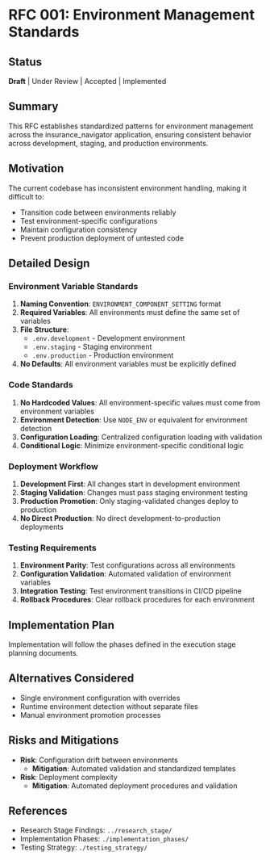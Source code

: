 # RFC 001: Environment Management Standards

## Status
**Draft** | Under Review | Accepted | Implemented

## Summary
This RFC establishes standardized patterns for environment management across the insurance_navigator application, ensuring consistent behavior across development, staging, and production environments.

## Motivation
The current codebase has inconsistent environment handling, making it difficult to:
- Transition code between environments reliably
- Test environment-specific configurations
- Maintain configuration consistency
- Prevent production deployment of untested code

## Detailed Design

### Environment Variable Standards
1. **Naming Convention**: `ENVIRONMENT_COMPONENT_SETTING` format
2. **Required Variables**: All environments must define the same set of variables
3. **File Structure**: 
   - `.env.development` - Development environment
   - `.env.staging` - Staging environment  
   - `.env.production` - Production environment
4. **No Defaults**: All environment variables must be explicitly defined

### Code Standards
1. **No Hardcoded Values**: All environment-specific values must come from environment variables
2. **Environment Detection**: Use `NODE_ENV` or equivalent for environment detection
3. **Configuration Loading**: Centralized configuration loading with validation
4. **Conditional Logic**: Minimize environment-specific conditional logic

### Deployment Workflow
1. **Development First**: All changes start in development environment
2. **Staging Validation**: Changes must pass staging environment testing
3. **Production Promotion**: Only staging-validated changes deploy to production
4. **No Direct Production**: No direct development-to-production deployments

### Testing Requirements
1. **Environment Parity**: Test configurations across all environments
2. **Configuration Validation**: Automated validation of environment variables
3. **Integration Testing**: Test environment transitions in CI/CD pipeline
4. **Rollback Procedures**: Clear rollback procedures for each environment

## Implementation Plan
Implementation will follow the phases defined in the execution stage planning documents.

## Alternatives Considered
- Single environment configuration with overrides
- Runtime environment detection without separate files
- Manual environment promotion processes

## Risks and Mitigations
- **Risk**: Configuration drift between environments
  - **Mitigation**: Automated validation and standardized templates
- **Risk**: Deployment complexity
  - **Mitigation**: Automated deployment procedures and validation

## References
- Research Stage Findings: `../research_stage/`
- Implementation Phases: `./implementation_phases/`
- Testing Strategy: `./testing_strategy/`